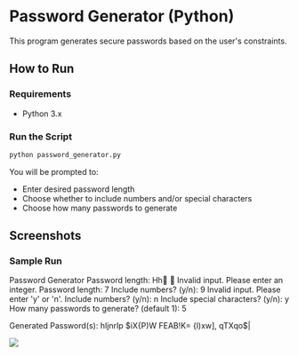 # Password Generator (Python)

This program generates secure passwords based on the user's constraints.

## How to Run

### Requirements
- Python 3.x

### Run the Script
```bash
python password_generator.py
```

You will be prompted to:
- Enter desired password length
- Choose whether to include numbers and/or special characters
- Choose how many passwords to generate

## Screenshots

### Sample Run

Password Generator
Password length: Hh 
Invalid input. Please enter an integer.
Password length: 7
Include numbers? (y/n): 9
Invalid input. Please enter 'y' or 'n'.
Include numbers? (y/n): n
Include special characters? (y/n): y
How many passwords to generate? (default 1): 5

Generated Password(s):
hIjnrIp
$iX{P)W
FEAB!K=
{l)xw],
qTXqo$|

![](images/sample-run.png)
